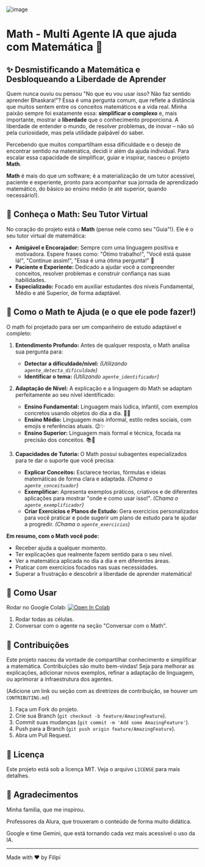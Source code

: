![image](https://github.com/user-attachments/assets/9a6f67cb-c98a-43b3-8cd5-dc8ff31d282b)

# Math - Multi Agente IA que ajuda com Matemática 🚀

## ✨ Desmistificando a Matemática e Desbloqueando a Liberdade de Aprender

Quem nunca ouviu ou pensou "No que eu vou usar isso? Não faz sentido aprender Bhaskara!"? Essa é uma pergunta comum, que reflete a distância que muitos sentem entre os conceitos matemáticos e a vida real. Minha paixão sempre foi exatamente essa: **simplificar o complexo** e, mais importante, mostrar a **liberdade** que o conhecimento proporciona. A liberdade de entender o mundo, de resolver problemas, de inovar – não só pela curiosidade, mas pela utilidade palpável do saber.

Percebendo que muitos compartilham essa dificuldade e o desejo de encontrar sentido na matemática, decidi ir além da ajuda individual. Para escalar essa capacidade de simplificar, guiar e inspirar, nasceu o projeto **Math**.

**Math** é mais do que um software; é a materialização de um tutor acessível, paciente e experiente, pronto para acompanhar sua jornada de aprendizado matemático, do básico ao ensino médio (e até superior, quando necessário!).

## 🤖 Conheça o Math: Seu Tutor Virtual

No coração do projeto está o **Math** (pense nele como seu "Guia"!). Ele é o seu tutor virtual de matemática:

* **Amigável e Encorajador:** Sempre com uma linguagem positiva e motivadora. Espere frases como: "Ótimo trabalho!", "Você está quase lá!", "Continue assim!", "Essa é uma ótima pergunta!" 🎉
* **Paciente e Experiente:** Dedicado a ajudar você a compreender conceitos, resolver problemas e construir confiança nas suas habilidades.
* **Especializado:** Focado em auxiliar estudantes dos níveis Fundamental, Médio e até Superior, de forma adaptável.

## 🧠 Como o Math te Ajuda (e o que ele pode fazer!)

O math foi projetado para ser um companheiro de estudo adaptável e completo:

1.  **Entendimento Profundo:** Antes de qualquer resposta, o Math analisa sua pergunta para:
    * **Detectar a dificuldade/nível:** *(Utilizando `agente_detecta_dificuldade`)*
    * **Identificar o tema:** *(Utilizando `agente_identificador`)*

2.  **Adaptação de Nível:** A explicação e a linguagem do Math se adaptam perfeitamente ao seu nível identificado:
    * **Ensino Fundamental:** Linguagem mais lúdica, infantil, com exemplos concretos usando objetos do dia a dia. 🧸🍎
    * **Ensino Médio:** Linguagem mais informal, estilo redes sociais, com emojis e referências atuais. 😉✨
    * **Ensino Superior:** Linguagem mais formal e técnica, focada na precisão dos conceitos. 📚🔬

3.  **Capacidades de Tutoria:** O Math possui subagentes especializados para te dar o suporte que você precisa:
    * **Explicar Conceitos:** Esclarece teorias, fórmulas e ideias matemáticas de forma clara e adaptada. *(Chama o `agente_conceituador`)*
    * **Exemplificar:** Apresenta exemplos práticos, criativos e de diferentes aplicações para mostrar "onde e como usar isso!". *(Chama o `agente_exemplificador`)*
    * **Criar Exercícios e Planos de Estudo:** Gera exercícios personalizados para você praticar e pode sugerir um plano de estudo para te ajudar a progredir. *(Chama o `agente_exercicios`)*

**Em resumo, com o Math você pode:**

* Receber ajuda a qualquer momento.
* Ter explicações que realmente fazem sentido para o seu nível.
* Ver a matemática aplicada no dia a dia e em diferentes áreas.
* Praticar com exercícios focados nas suas necessidades.
* Superar a frustração e descobrir a liberdade de aprender matemática!

## 🚀 Como Usar

Rodar no Google Colab:
<a href="https://colab.research.google.com/github/lipipds/math_ia_agent/blob/main/agente_tutor_de_matem%C3%A1tica.ipynb" target="_parent\"><img src="https://colab.research.google.com/assets/colab-badge.svg" alt="Open In Colab"/></a>

1. Rodar todas as células.
2. Conversar com o agente na seção "Conversar com o Math".

## 🤝 Contribuições

Este projeto nasceu da vontade de compartilhar conhecimento e simplificar a matemática. Contribuições são muito bem-vindas\! Seja para melhorar as explicações, adicionar novos exemplos, refinar a adaptação de linguagem, ou aprimorar a infraestrutura dos agentes.

(Adicione um link ou seção com as diretrizes de contribuição, se houver um `CONTRIBUTING.md`)

1.  Faça um Fork do projeto.
2.  Crie sua Branch (`git checkout -b feature/AmazingFeature`).
3.  Commit suas mudanças (`git commit -m 'Add some AmazingFeature'`).
4.  Push para a Branch (`git push origin feature/AmazingFeature`).
5.  Abra um Pull Request.

## 📄 Licença

Este projeto está sob a licença MIT. Veja o arquivo `LICENSE` para mais detalhes.

## 🙏 Agradecimentos

Minha família, que me inspirou.

Professores da Alura, que trouxeram o conteúdo de forma muito didática.

Google e time Gemini, que está tornando cada vez mais acessível o uso da IA.

-----

Made with ❤️ by Filipi
